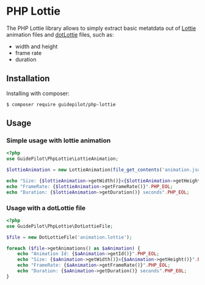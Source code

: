 # PHP Lottie

The PHP Lottie library allows to simply extract basic metatdata out of [Lottie](https://lottiefiles.com/) animation files and [dotLottie](https://dotlottie.io/) files, such as:
- width and height
- frame rate
- duration

## Installation

Installing with composer:

```
$ composer require guidepilot/php-lottie
```

## Usage

### Simple usage with lottie animation

```php
<?php
use GuidePilot\PhpLottie\LottieAnimation;

$lottieAnimation = new LottieAnimation(file_get_contents('animation.json'));

echo "Size: {$lottieAnimation->getWidth()}x{$lottieAnimation->getHeight()}".PHP_EOL;
echo "FrameRate: {$lottieAnimation->getFrameRate()}".PHP_EOL;
echo "Duration: {$lottieAnimation->getDuration()} seconds".PHP_EOL;
```


### Usage with a dotLottie file

```php
<?php
use GuidePilot\PhpLottie\DotLottieFile;

$file = new DotLottieFile('animation.lottie');

foreach ($file->getAnimations() as $aAnimation) {
    echo "Animation Id: {$aAnimation->getId()}".PHP_EOL;
    echo "Size: {$aAnimation->getWidth()}x{$aAnimation->getHeight()}".PHP_EOL;
    echo "FrameRate: {$aAnimation->getFrameRate()}".PHP_EOL;
    echo "Duration: {$aAnimation->getDuration()} seconds".PHP_EOL;
}
```
